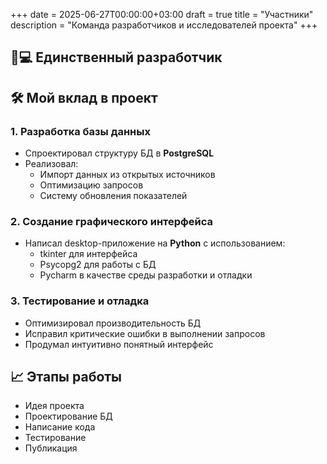 +++
date = 2025-06-27T00:00:00+03:00
draft = true
title = "Участники"
description = "Команда разработчиков и исследователей проекта"
+++

## 🧑💻 Единственный разработчик

## 🛠 Мой вклад в проект

### 1. Разработка базы данных
- Спроектировал структуру БД в **PostgreSQL**
- Реализовал:
  - Импорт данных из открытых источников
  - Оптимизацию запросов
  - Систему обновления показателей

### 2. Создание графического интерфейса
- Написал desktop-приложение на **Python** с использованием:
  - tkinter для интерфейса
  - Psycopg2 для работы с БД
  - Pycharm в качестве среды разработки и отладки

### 3. Тестирование и отладка
- Оптимизировал производительность БД
- Исправил критические ошибки в выполнении запросов
- Продумал интуитивно понятный интерфейс

## 📈 Этапы работы

- Идея проекта
- Проектирование БД
- Написание кода
- Тестирование
- Публикация
